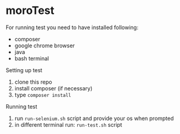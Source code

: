# moroTest

For running test you need to have installed following:

- composer
- google chrome browser 
- java
- bash terminal


Setting up test
1) clone this repo
2) install composer (if necessary)
3) type `composer install`

Running test
1) run `run-selenium.sh` script and provide your os when prompted
2) in different terminal run: `run-test.sh` script